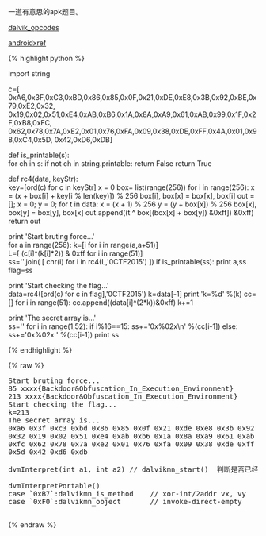 
一道有意思的apk题目。

[dalvik_opcodes](http://pallergabor.uw.hu/androidblog/dalvik_opcodes.html)

[androidxref](http://androidxref.com/4.4.4_r1/xref/dalvik/vm/mterp/out/InterpC-portable.cpp#1117)

{% highlight python %}

import string

c=[ 0xA6,0x3F,0xC3,0xBD,0x86,0x85,0x0F,0x21,0xDE,0xE8,0x3B,0x92,0xBE,0x79,0xE2,0x32,
    0x19,0x02,0x51,0xE4,0xAB,0xB6,0x1A,0x8A,0xA9,0x61,0xAB,0x99,0x1F,0x2F,0xB8,0xFC,
    0x62,0x78,0x7A,0xE2,0x01,0x76,0xFA,0x09,0x38,0xDE,0xFF,0x4A,0x01,0x98,0xC4,0x5D,
    0x42,0xD6,0xDB]

def is_printable(s):  
    for ch in s:
        if not ch in string.printable:
            return False
    return True

def rc4(data, keyStr):     
    key=[ord(c) for c in keyStr]
    x = 0
    box= list(range(256))
    for i in range(256):
        x = (x + box[i] + key[i % len(key)]) % 256
        box[i], box[x] = box[x], box[i]
    out = []; x = 0; y = 0;
    for t in data:
        x = (x + 1) % 256
        y = (y + box[x]) % 256
        box[x], box[y] = box[y], box[x]
        out.append((t ^ box[(box[x] + box[y]) &0xff]) &0xff)
    return out

print 'Start bruting force...'      
for a in range(256):
    k=[i for i in range(a,a+51)]   
    L=[ (c[i]^(k[i]*2)) & 0xff  for i in range(51)]  
    ss=''.join( [ chr(i) for i in rc4(L,'0CTF2015') ])
    if is_printable(ss):
        print a,ss
        flag=ss
        
print 'Start checking the flag...'        
data=rc4([ord(c) for c in flag],'0CTF2015')
k=data[-1]
print 'k=%d' %(k)
cc=[]
for i in range(51): 
    cc.append((data[i]^(2*k))&0xff)
    k+=1

print 'The secret array is...'  
ss=''
for i in range(1,52):
    if i%16==15:
        ss+='0x%02x\n' %(cc[i-1])
    else:
        ss+='0x%02x ' %(cc[i-1])
print ss    

{% endhighlight %}

{% raw %}
<pre>
Start bruting force...
85 xxxx{Backdoor&Obfuscation_In_Execution_Environment}
213 xxxx{Backdoor&Obfuscation_In_Execution_Environment}
Start checking the flag...
k=213
The secret array is...
0xa6 0x3f 0xc3 0xbd 0x86 0x85 0x0f 0x21 0xde 0xe8 0x3b 0x92 0xbe 0x79 0xe2
0x32 0x19 0x02 0x51 0xe4 0xab 0xb6 0x1a 0x8a 0xa9 0x61 0xab 0x99 0x1f 0x2f 0xb8
0xfc 0x62 0x78 0x7a 0xe2 0x01 0x76 0xfa 0x09 0x38 0xde 0xff 0x4a 0x01 0x98 0xc4
0x5d 0x42 0xd6 0xdb 

dvmInterpret(int a1, int a2) // dalvikmn_start()  判断是否已经hook 

dvmInterpretPortable()
case `0xB7`:dalvikmn_is_method    // xor-int/2addr vx, vy
case `0xF0`:dalvikmn_object       // invoke-direct-empty

</pre>
{% endraw %}


        
        
        
